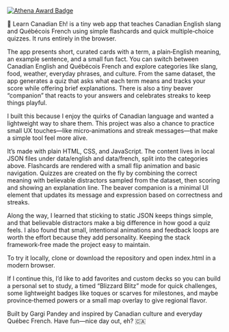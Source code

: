 [![Athena Award Badge](https://img.shields.io/endpoint?url=https%3A%2F%2Faward.athena.hackclub.com%2Fapi%2Fbadge)](https://award.athena.hackclub.com?utm_source=readme)

🍁 Learn Canadian Eh! is a tiny web app that teaches Canadian English slang and Québécois French using simple flashcards and quick multiple‑choice quizzes. It runs entirely in the browser.

The app presents short, curated cards with a term, a plain‑English meaning, an example sentence, and a small fun fact. You can switch between Canadian English and Québécois French and explore categories like slang, food, weather, everyday phrases, and culture. From the same dataset, the app generates a quiz that asks what each term means and tracks your score while offering brief explanations. There is also a tiny beaver “companion” that reacts to your answers and celebrates streaks to keep things playful.

I built this because I enjoy the quirks of Canadian language and wanted a lightweight way to share them. This project was also a chance to practice small UX touches—like micro‑animations and streak messages—that make a simple tool feel more alive.

It’s made with plain HTML, CSS, and JavaScript. The content lives in local JSON files under data/english and data/french, split into the categories above. Flashcards are rendered with a small flip animation and basic navigation. Quizzes are created on the fly by combining the correct meaning with believable distractors sampled from the dataset, then scoring and showing an explanation line. The beaver companion is a minimal UI element that updates its message and expression based on correctness and streaks.

Along the way, I learned that sticking to static JSON keeps things simple, and that believable distractors make a big difference in how good a quiz feels. I also found that small, intentional animations and feedback loops are worth the effort because they add personality. Keeping the stack framework‑free made the project easy to maintain.

To try it locally, clone or download the repository and open index.html in a modern browser.

If I continue this, I’d like to add favorites and custom decks so you can build a personal set to study, a timed “Blizzard Blitz” mode for quick challenges, some lightweight badges like toques or scarves for milestones, and maybe province‑themed powers or a small map overlay to give regional flavor.

Built by Gargi Pandey and inspired by Canadian culture and everyday Québec French. Have fun—nice day out, eh? 🇨🇦

